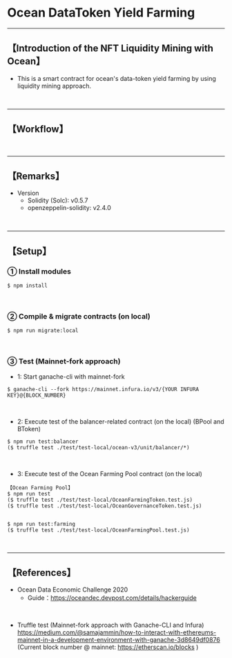 # Ocean DataToken Yield Farming

***
## 【Introduction of the NFT Liquidity Mining with Ocean】
- This is a smart contract for ocean's data-token yield farming by using liquidity mining approach.

&nbsp;

***

## 【Workflow】

&nbsp;

***

## 【Remarks】
- Version
  - Solidity (Solc): v0.5.7
  - openzeppelin-solidity: v2.4.0

&nbsp;

***

## 【Setup】
### ① Install modules
```
$ npm install
```

<br>

### ② Compile & migrate contracts (on local)
```
$ npm run migrate:local
```

<br>

### ③ Test (Mainnet-fork approach)
- 1: Start ganache-cli with mainnet-fork
```
$ ganache-cli --fork https://mainnet.infura.io/v3/{YOUR INFURA KEY}@{BLOCK_NUMBER}
```

<br>

- 2: Execute test of the balancer-related contract (on the local)
(BPool and BToken)
```
$ npm run test:balancer
($ truffle test ./test/test-local/ocean-v3/unit/balancer/*)
```

<br>

- 3: Execute test of the Ocean Farming Pool contract (on the local)
```
【Ocean Farming Pool】
$ npm run test
($ truffle test ./test/test-local/OceanFarmingToken.test.js)
($ truffle test ./test/test-local/OceanGovernanceToken.test.js)


$ npm run test:farming
($ truffle test ./test/test-local/OceanFarmingPool.test.js)
```

<br>


***

## 【References】
- Ocean Data Economic Challenge 2020
  - Guide：https://oceandec.devpost.com/details/hackerguide

<br>

- Truffle test (Mainnet-fork approach with Ganache-CLI and Infura)  
https://medium.com/@samajammin/how-to-interact-with-ethereums-mainnet-in-a-development-environment-with-ganache-3d8649df0876  
(Current block number @ mainnet: https://etherscan.io/blocks )  
